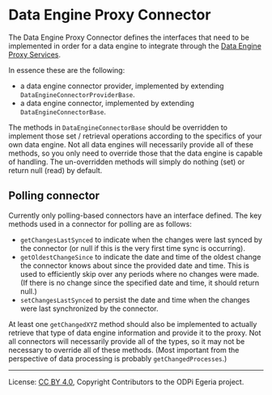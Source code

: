 <!-- SPDX-License-Identifier: CC-BY-4.0 -->
<!-- Copyright Contributors to the ODPi Egeria project. -->

# Data Engine Proxy Connector

The Data Engine Proxy Connector defines the interfaces that need to be implemented in
order for a data engine to integrate through the [Data Engine Proxy Services](../README.md).

In essence these are the following:

- a data engine connector provider, implemented by extending `DataEngineConnectorProviderBase`.
- a data engine connector, implemented by extending `DataEngineConnectorBase`.

The methods in `DataEngineConnectorBase` should be overridden to implement those set / retrieval
operations according to the specifics of your own data engine. Not all data engines will
necessarily provide all of these methods, so you only need to override those that the data engine
is capable of handling. The un-overridden methods will simply do nothing (set) or return null (read)
by default.

## Polling connector

Currently only polling-based connectors have an interface defined. The key methods used in a connector
for polling are as follows:

- `getChangesLastSynced` to indicate when the changes were last synced by the connector (or null if
    this is the very first time sync is occurring).
- `getOldestChangeSince` to indicate the date and time of the oldest change the connector knows about
    since the provided date and time. This is used to efficiently skip over any periods where no changes
    were made. (If there is no change since the specified date and time, it should return null.)
- `setChangesLastSynced` to persist the date and time when the changes were last synchronized by the
    connector.

At least one `getChangedXYZ` method should also be implemented to actually retrieve that type of
data engine information and provide it to the proxy. Not all connectors will necessarily provide all
of the types, so it may not be necessary to override all of these methods. (Most important from the
perspective of data processing is probably `getChangedProcesses`.)

----
License: [CC BY 4.0](https://creativecommons.org/licenses/by/4.0/),
Copyright Contributors to the ODPi Egeria project.